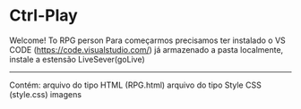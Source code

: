 # Ctrl-Play
Welcome! To RPG person
Para começarmos precisamos ter instalado o VS CODE (https://code.visualstudio.com/)
já armazenado a pasta localmente, instale a estensão LiveSever(goLive)
____________________________________________________________________________________________

Contém:
arquivo do tipo HTML (RPG.html)
arquivo do tipo Style CSS (style.css)
imagens
